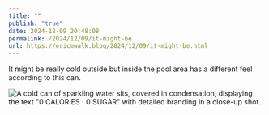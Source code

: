 ```yaml
---
title: ""
publish: "true"
date: 2024-12-09 20:48:08
permalink: /2024/12/09/it-might-be
url: https://ericmwalk.blog/2024/12/09/it-might-be.html
---
```


It might be really cold outside but inside the pool area has a different feel according to this can.

![A cold can of sparkling water sits, covered in condensation, displaying the text "0 CALORIES · 0 SUGAR" with detailed branding in a close-up shot.](https://ericmwalk.blog/uploads/2024/img-1195.jpeg)